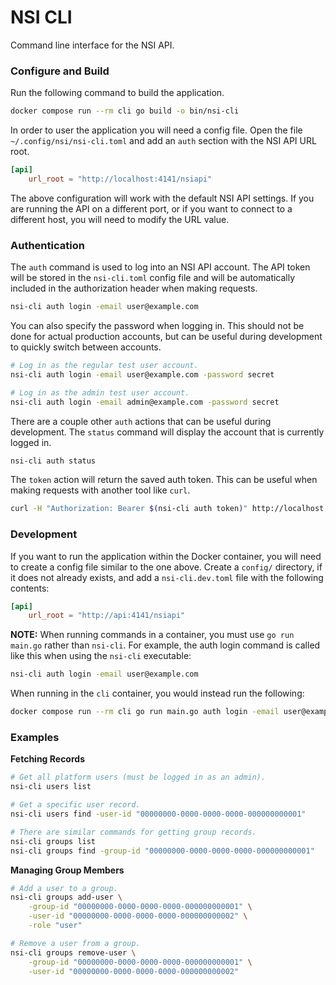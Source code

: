 # NSI CLI

Command line interface for the NSI API.

### Configure and Build

Run the following command to build the application.

```bash
docker compose run --rm cli go build -o bin/nsi-cli
```

In order to user the application you will need a config file. Open the file `~/.config/nsi/nsi-cli.toml` and add an `auth` section with the NSI API URL root.

```toml
[api]
    url_root = "http://localhost:4141/nsiapi"
```

The above configuration will work with the default NSI API settings. If you are running the API on a different port, or if you want to connect to a different host, you will need to modify the URL value.

### Authentication

The `auth` command is used to log into an NSI API account. The API token will be stored in the `nsi-cli.toml` config file and will be automatically included in the authorization header when making requests.

```bash
nsi-cli auth login -email user@example.com
```

You can also specify the password when logging in. This should not be done for actual production accounts, but can be useful during development to quickly switch between accounts.

```bash
# Log in as the regular test user account.
nsi-cli auth login -email user@example.com -password secret

# Log in as the admin test user account.
nsi-cli auth login -email admin@example.com -password secret
```

There are a couple other `auth` actions that can be useful during development. The `status` command will display the account that is currently logged in.

```bash
nsi-cli auth status
```

The `token` action will return the saved auth token. This can be useful when making requests with another tool like `curl`.

```bash
curl -H "Authorization: Bearer $(nsi-cli auth token)" http://localhost:4141/users
```

### Development

If you want to run the application within the Docker container, you will need to create a config file similar to the one above. Create a `config/` directory, if it does not already exists, and add a `nsi-cli.dev.toml` file with the following contents:

```toml
[api]
    url_root = "http://api:4141/nsiapi"
```

**NOTE:** When running commands in a container, you must use `go run main.go` rather than `nsi-cli`. For example, the auth login command is called like this when using the `nsi-cli` executable:

```bash
nsi-cli auth login -email user@example.com
```

When running in the `cli` container, you would instead run the following:

```bash
docker compose run --rm cli go run main.go auth login -email user@example.com
```

### Examples

**Fetching Records**

```bash
# Get all platform users (must be logged in as an admin).
nsi-cli users list

# Get a specific user record.
nsi-cli users find -user-id "00000000-0000-0000-0000-000000000001"

# There are similar commands for getting group records.
nsi-cli groups list
nsi-cli groups find -group-id "00000000-0000-0000-0000-000000000001"
```

**Managing Group Members**

```bash
# Add a user to a group.
nsi-cli groups add-user \
    -group-id "00000000-0000-0000-0000-000000000001" \
    -user-id "00000000-0000-0000-0000-000000000002" \
    -role "user"

# Remove a user from a group.
nsi-cli groups remove-user \
    -group-id "00000000-0000-0000-0000-000000000001" \
    -user-id "00000000-0000-0000-0000-000000000002"
```
